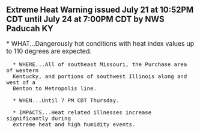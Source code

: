 <p>
   <h2>Extreme Heat Warning issued July 21 at 10:52PM CDT until July 24 at 7:00PM CDT by NWS Paducah KY</h2>
   <div style="font-size:120%">* WHAT...Dangerously hot conditions with heat index values up to 110
      degrees are expected.
      
      * WHERE...All of southeast Missouri, the Purchase area of western
      Kentucky, and portions of southwest Illinois along and west of a
      Benton to Metropolis line.
      
      * WHEN...Until 7 PM CDT Thursday.
      
      * IMPACTS...Heat related illnesses increase significantly during
      extreme heat and high humidity events.
   </div>
</p>